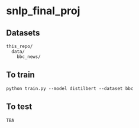 # snlp_final_proj
## Datasets
```
this_repo/
  data/
    bbc_news/
```
## To train
```
python train.py --model distilbert --dataset bbc
```

## To test
```
TBA
```
